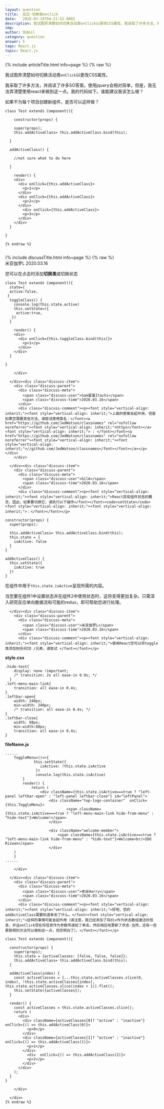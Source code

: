 ```yaml
---
layout: question
title:  反应-切换类onclick
date:   2020-03-16T04:21:52.000Z
description: 我试图弄清楚如何切换活动类onClick以更改CSS属性。我采取了许多方法，并阅读了许多SO答案。使用jquery会相对简单，但是，我无法弄清楚使用r...
img: 
author: 凯AGil
category: question
answer: 5
tags: React.js
topic: React.js
---
```

<div class="article-root">
  <div class="article">
    {% include articleTitle.html info=page %}
    {% raw %}
    <div class="article-content"><p><font style="vertical-align: inherit;"><font style="vertical-align: inherit;">我试图弄清楚如何切换活动类</font></font><code>onClick</code><font style="vertical-align: inherit;"><font style="vertical-align: inherit;">以更改CSS属性。</font></font></p>

<p><font style="vertical-align: inherit;"><font style="vertical-align: inherit;">我采取了许多方法，并阅读了许多SO答案。</font><font style="vertical-align: inherit;">使用jquery会相对简单，但是，我无法弄清楚使用react来做到这一点。</font><font style="vertical-align: inherit;">我的代码如下。</font><font style="vertical-align: inherit;">谁能建议我该怎么做？</font></font></p>

<p><font style="vertical-align: inherit;"><font style="vertical-align: inherit;">如果不为每个项目创建新组件，是否可以这样做？</font></font></p>

<pre><code>class Test extends Component(){<font></font>
<font></font>
    constructor(props) {<font></font>
<font></font>
    super(props);<font></font>
    this.addActiveClass= this.addActiveClass.bind(this);<font></font>
<font></font>
  }<font></font>
<font></font>
  addActiveClass() {<font></font>
<font></font>
    //not sure what to do here<font></font>
<font></font>
  }<font></font>
<font></font>
    render() {<font></font>
    &lt;div&gt;<font></font>
      &lt;div onClick={this.addActiveClass}&gt;<font></font>
        &lt;p&gt;1&lt;/p&gt;<font></font>
      &lt;/div&gt;<font></font>
      &lt;div onClick={this.addActiveClass}&gt;<font></font>
        &lt;p&gt;2&lt;/p&gt;<font></font>
      &lt;/div&gt;<font></font>
        &lt;div onClick={this.addActiveClass}&gt;<font></font>
        &lt;p&gt;3&lt;/p&gt;<font></font>
      &lt;/div&gt;<font></font>
    &lt;/div&gt;<font></font>
  }<font></font>
<font></font>
}<font></font>
</code></pre></div>
    {% endraw %}
  </div>
  <p style="height: 0;width:0;overflow: hidden;"> 第1719篇《反应-切换类onclick》来自Winter(https://github.com/aiyld/aiyld.github.io)的站点</p>
  <div class="discuss-wrapper">
    {% include discussTitle.html info=page %}
    {% raw %}
    <div class="discuss-item">
        <div class="discuss-parent">
          <div class="discuss-meta">
            <span class="discuss-user">米亚伽罗L</span>
            <span class="discuss-time">2020.03.16</span>
          </div>
          <div class="discuss-comment"><p><font style="vertical-align: inherit;"><font style="vertical-align: inherit;">您可以</font><font style="vertical-align: inherit;">在点击时</font><font style="vertical-align: inherit;">添加</font></font><strong><font style="vertical-align: inherit;"><font style="vertical-align: inherit;">切换类</font></font></strong><font style="vertical-align: inherit;"><font style="vertical-align: inherit;">或切换状态</font></font></p>

<pre><code>class Test extends Component(){<font></font>
  state={<font></font>
  active:false, <font></font>
 }<font></font>
  toggleClass() {<font></font>
    console.log(this.state.active)<font></font>
    this.setState=({<font></font>
     active:true,<font></font>
   })<font></font>
  }<font></font>
<font></font>
    render() {<font></font>
    &lt;div&gt;<font></font>
      &lt;div onClick={this.toggleClass.bind(this)}&gt;<font></font>
        &lt;p&gt;1&lt;/p&gt;<font></font>
      &lt;/div&gt;<font></font>
    &lt;/div&gt;<font></font>
  }<font></font>
<font></font>
}<font></font>
</code></pre></div>
        </div>
        
      </div><div class="discuss-item">
        <div class="discuss-parent">
          <div class="discuss-meta">
            <span class="discuss-user">Sam蛋蛋Itachi</span>
            <span class="discuss-time">2020.03.16</span>
          </div>
          <div class="discuss-comment"><p><font style="vertical-align: inherit;"><font style="vertical-align: inherit;">上面的答案会起作用，但是如果您需要其他方法，请尝试使用类名：</font><a href="https://github.com/JedWatson/classnames" rel="nofollow noreferrer"><font style="vertical-align: inherit;">https</font></a><font style="vertical-align: inherit;"> : </font></font><a href="https://github.com/JedWatson/classnames" rel="nofollow noreferrer"><font style="vertical-align: inherit;"><font style="vertical-align: inherit;">//github.com/JedWatson/classnames</font></font></a></p></div>
        </div>
        
      </div><div class="discuss-item">
        <div class="discuss-parent">
          <div class="discuss-meta">
            <span class="discuss-user">GilA</span>
            <span class="discuss-time">2020.03.16</span>
          </div>
          <div class="discuss-comment"><p><font style="vertical-align: inherit;"><font style="vertical-align: inherit;">React具有组件状态的概念，因此，如果要切换它，请执行以下操作</font></font><code>setState</code><font style="vertical-align: inherit;"><font style="vertical-align: inherit;">：</font></font></p>

<pre><code>constructor(props) {<font></font>
  super(props);<font></font>
<font></font>
  this.addActiveClass= this.addActiveClass.bind(this);<font></font>
  this.state = {<font></font>
    isActive: false<font></font>
  }<font></font>
}<font></font>
<font></font>
addActiveClass() {<font></font>
  this.setState({<font></font>
    isActive: true<font></font>
  })<font></font>
}<font></font>
</code></pre>

<p><font style="vertical-align: inherit;"><font style="vertical-align: inherit;">在组件中用于</font></font><code>this.state.isActive</code><font style="vertical-align: inherit;"><font style="vertical-align: inherit;">呈现所需的内容。</font></font></p>

<p><font style="vertical-align: inherit;"><font style="vertical-align: inherit;">当您要在组件1中设置状态并在组件2中使用状态时，这将变得更加复杂。</font><font style="vertical-align: inherit;">只需深入研究反应单向数据流和可能的redux，即可帮助您进行处理。</font></font></p></div>
        </div>
        
      </div><div class="discuss-item">
        <div class="discuss-parent">
          <div class="discuss-meta">
            <span class="discuss-user">米亚伽罗L</span>
            <span class="discuss-time">2020.03.16</span>
          </div>
          <div class="discuss-comment"><p><font style="vertical-align: inherit;"><font style="vertical-align: inherit;">使用React您可以将toggle类添加到任何ID /元素，请尝试 </font></font></p>

<p><strong><font style="vertical-align: inherit;"><font style="vertical-align: inherit;">style.css</font></font></strong></p>

<pre><code>.hide-text{<font></font>
    display: none !important;<font></font>
    /* transition: 2s all ease-in 0.9s; */<font></font>
  }<font></font>
.left-menu-main-link{<font></font>
    transition: all ease-in 0.4s;<font></font>
}<font></font>
.leftbar-open{<font></font>
    width: 240px;<font></font>
    min-width: 240px;<font></font>
    /* transition: all ease-in 0.4s; */<font></font>
}<font></font>
.leftbar-close{<font></font>
    width: 88px;<font></font>
    min-width:88px;<font></font>
    transition: all ease-in 0.4s;<font></font>
}<font></font>
</code></pre>

<p><strong><font style="vertical-align: inherit;"><font style="vertical-align: inherit;">fileName.js</font></font></strong></p>

<pre><code>......<font></font>
    ToggleMenu=()=&gt;{<font></font>
             this.setState({<font></font>
                isActive: !this.state.isActive<font></font>
              })<font></font>
              console.log(this.state.isActive)<font></font>
        }<font></font>
        render() {<font></font>
            return (<font></font>
                &lt;div className={this.state.isActive===true ? "left-panel leftbar-open" : "left-panel leftbar-close"} id="leftPanel"&gt;<font></font>
                    &lt;div className="top-logo-container"  onClick={this.ToggleMenu}&gt;<font></font>
                            &lt;span className={this.state.isActive===true ? "left-menu-main-link hide-from-menu" : "hide-text"}&gt;Welcome!&lt;/span&gt;<font></font>
                    &lt;/div&gt;<font></font>
<font></font>
                    &lt;div className="welcome-member"&gt;<font></font>
                        &lt;span className={this.state.isActive===true ? "left-menu-main-link hide-from-menu" : "hide-text"}&gt;Welcome&lt;br/&gt;SDO Rizwan&lt;/span&gt;<font></font>
                    &lt;/div&gt;<font></font>
    )<font></font>
    }<font></font>
......<font></font>
</code></pre></div>
        </div>
        
      </div><div class="discuss-item">
        <div class="discuss-parent">
          <div class="discuss-meta">
            <span class="discuss-user">老丝Harry</span>
            <span class="discuss-time">2020.03.16</span>
          </div>
          <div class="discuss-comment"><p><font style="vertical-align: inherit;"><font style="vertical-align: inherit;">好吧，您的addActiveClass需要知道单击了什么。</font><font style="vertical-align: inherit;">这样的事情可能会起作用（请注意，我已经添加了将div作为状态数组激活的信息，并且onClick现在将信息作为参数传递给了单击，然后相应地更新了状态-当然，还有一些更聪明的方法可以做到这一点，但您明白了）。</font></font></p>

<pre><code>class Test extends Component(){<font></font>
<font></font>
  constructor(props) {<font></font>
    super(props);<font></font>
    this.state = {activeClasses: [false, false, false]};<font></font>
    this.addActiveClass= this.addActiveClass.bind(this);<font></font>
  }<font></font>
<font></font>
  addActiveClass(index) {<font></font>
    const activeClasses = [...this.state.activeClasses.slice(0, index), !this.state.activeClasses[index], this.state.activeClasses.slice(index + 1)].flat();<font></font>
    this.setState({activeClasses});<font></font>
  }<font></font>
<font></font>
  render() {<font></font>
    const activeClasses = this.state.activeClasses.slice();<font></font>
    return (<font></font>
      &lt;div&gt;<font></font>
        &lt;div className={activeClasses[0]? "active" : "inactive"} onClick={() =&gt; this.addActiveClass(0)}&gt;<font></font>
          &lt;p&gt;0&lt;/p&gt;<font></font>
        &lt;/div&gt;<font></font>
        &lt;div className={activeClasses[1]? "active" : "inactive"} onClick={() =&gt; this.addActiveClass(1)}&gt;<font></font>
          &lt;p&gt;1&lt;/p&gt;<font></font>
        &lt;/div&gt;<font></font>
          &lt;div  onClick={() =&gt; this.addActiveClass(2)}&gt;<font></font>
          &lt;p&gt;2&lt;/p&gt;<font></font>
        &lt;/div&gt;<font></font>
      &lt;/div&gt;<font></font>
    );<font></font>
  }<font></font>
}<font></font>
</code></pre></div>
        </div>
        
      </div>
    {% endraw %}
  </div>
<div>
